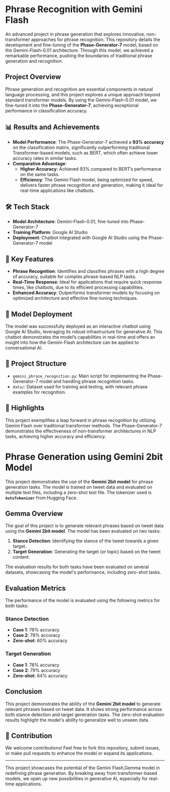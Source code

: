 # Phrase Recognition with Gemini Flash 

An advanced project in phrase generation that explores innovative, non-transformer approaches for phrase recognition. This repository details the development and fine-tuning of the **Phase-Generator-7** model, based on the Gemini-Flash-0.01 architecture. Through this model, we achieved a remarkable performance, pushing the boundaries of traditional phrase generation and recognition.

## Project Overview

Phrase generation and recognition are essential components in natural language processing, and this project explores a unique approach beyond standard transformer models. By using the Gemini-Flash-0.01 model, we fine-tuned it into the **Phase-Generator-7**, achieving exceptional performance in classification accuracy.

## 📊 Results and Achievements

- **Model Performance**: The Phase-Generator-7 achieved a **93% accuracy** on the classification matrix, significantly outperforming traditional Transformer-based models, such as BERT, which often achieve lower accuracy rates in similar tasks.
- **Comparative Advantage**: 
  - **Higher Accuracy**: Achieved 93% compared to BERT’s performance on the same tasks.
  - **Efficiency**: The Gemini Flash model, being optimized for speed, delivers faster phrase recognition and generation, making it ideal for real-time applications like chatbots.

## 🛠️ Tech Stack

- **Model Architecture**: Gemini-Flash-0.01, fine-tuned into Phase-Generator-7
- **Training Platform**: Google AI Studio
- **Deployment**: Chatbot integrated with Google AI Studio using the Phase-Generator-7 model

## 🔧 Key Features

- **Phrase Recognition**: Identifies and classifies phrases with a high degree of accuracy, suitable for complex phrase-based NLP tasks.
- **Real-Time Response**: Ideal for applications that require quick response times, like chatbots, due to its efficient processing capabilities.
- **Enhanced Accuracy**: Outperforms transformer models by focusing on optimized architecture and effective fine-tuning techniques.

## 🤖 Model Deployment

The model was successfully deployed as an interactive chatbot using Google AI Studio, leveraging its robust infrastructure for generative AI. This chatbot demonstrates the model’s capabilities in real-time and offers an insight into how the Gemini-Flash architecture can be applied to conversational AI.

## 📂 Project Structure

- `gemini_phrase_recognition.py`: Main script for implementing the Phase-Generator-7 model and handling phrase recognition tasks.
- `data/`: Dataset used for training and testing, with relevant phrase examples for recognition.


## 🎉 Highlights

This project exemplifies a leap forward in phrase recognition by utilizing Gemini Flash over traditional transformer methods. The Phase-Generator-7 demonstrates the effectiveness of non-transformer architectures in NLP tasks, achieving higher accuracy and efficiency.
# Phrase Generation using Gemini 2bit Model

This project demonstrates the use of the **Gemini 2bit model** for phrase generation tasks. The model is trained on tweet data and evaluated on multiple test files, including a zero-shot test file. The tokenizer used is **`AutoTokenizer`** from Hugging Face.

## Gemma Overview

The goal of this project is to generate relevant phrases based on tweet data using the **Gemini 2bit model**. The model has been evaluated on two tasks:
1. **Stance Detection**: Identifying the stance of the tweet towards a given target.
2. **Target Generation**: Generating the target (or topic) based on the tweet content.

The evaluation results for both tasks have been evaluated on several datasets, showcasing the model's performance, including zero-shot tasks.

## Evaluation Metrics

The performance of the model is evaluated using the following metrics for both tasks:

### Stance Detection
- **Case 1**: 78% accuracy
- **Case 2**: 78% accuracy
- **Zero-shot**: 60% accuracy

### Target Generation
- **Case 1**: 78% accuracy
- **Case 2**: 79% accuracy
- **Zero-shot**: 64% accuracy

## Conclusion

This project demonstrates the ability of the **Gemini 2bit model** to generate relevant phrases based on tweet data. It shows strong performance across both stance detection and target generation tasks. The zero-shot evaluation results highlight the model's ability to generalize well to unseen data.

## 🤝 Contribution

We welcome contributions! Feel free to fork this repository, submit issues, or make pull requests to enhance the model or expand its applications.

---

This project showcases the potential of the Gemini Flash,Gemma model in redefining phrase generation. By breaking away from transformer-based models, we open up new possibilities in generative AI, especially for real-time applications.
